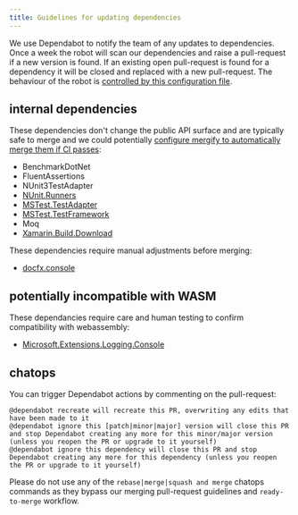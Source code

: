 ```yaml
---
title: Guidelines for updating dependencies
---
```


We use Dependabot to notify the team of any updates to dependencies. Once a week the robot will scan our dependencies and raise a pull-request if a new version is found. If an existing open pull-request is found for a dependency it will be closed and replaced with a new pull-request. The behaviour of the robot is [controlled by this configuration file](https://github.com/nventive/Uno/blob/master/.dependabot/config.yml). 

## internal dependencies

These dependencies don't change the public API surface and are typically safe to merge and we could potentially [configure mergify to automatically merge them if CI passes](https://medium.com/mergify/merging-bots-pull-requests-automatically-548ed0b4a424):

- BenchmarkDotNet
- FluentAssertions 
- NUnit3TestAdapter 
- [NUnit.Runners](https://github.com/unoplatform/uno/pull/1122)
- [MSTest.TestAdapter](https://github.com/unoplatform/uno/pull/1126)
- [MSTest.TestFramework](https://github.com/unoplatform/uno/pull/1128)
- Moq
- [Xamarin.Build.Download](https://github.com/unoplatform/uno/pull/1123)

These dependencies require manual adjustments before merging:

- [docfx.console](https://github.com/nventive/Uno/pull/1082/commits/c222caf8c23b35e19f6b33cd624cbfa714250bfe)


## potentially incompatible with WASM

These dependancies require care and human testing to confirm compatibility with webassembly:

- [Microsoft.Extensions.Logging.Console](https://github.com/nventive/Uno/pull/894#issuecomment-495046929)

## chatops

You can trigger Dependabot actions by commenting on the pull-request:

```
@dependabot recreate will recreate this PR, overwriting any edits that have been made to it
@dependabot ignore this [patch|minor|major] version will close this PR and stop Dependabot creating any more for this minor/major version (unless you reopen the PR or upgrade to it yourself)
@dependabot ignore this dependency will close this PR and stop Dependabot creating any more for this dependency (unless you reopen the PR or upgrade to it yourself)
```

Please do not use any of the `rebase|merge|squash and merge` chatops commands as they bypass our merging pull-request guidelines and `ready-to-merge` workflow.
